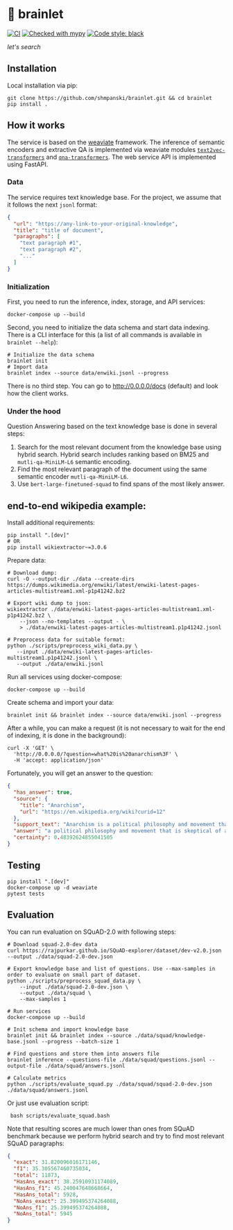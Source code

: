 # 🧠 brainlet 

[![CI](https://github.com/shmpanski/brainlet/actions/workflows/main.yml/badge.svg?branch=main)](https://github.com/shmpanski/brainlet/actions/workflows/main.yml)
[![Checked with mypy](http://www.mypy-lang.org/static/mypy_badge.svg)](http://mypy-lang.org/)
[![Code style: black](https://img.shields.io/badge/code%20style-black-000000.svg)](https://github.com/psf/black)

_let's search_

## Installation
Local installation via pip:
```shell
git clone https://github.com/shmpanski/brainlet.git && cd brainlet
pip install .
```

## How it works
The service is based on the [weaviate](https://weaviate.io/) framework.
The inference of semantic encoders and extractive QA is implemented via weaviate modules [`text2vec-transformers`](https://weaviate.io/developers/weaviate/modules/retriever-vectorizer-modules/text2vec-transformers) and [`qna-transformers`](https://weaviate.io/developers/weaviate/modules/reader-generator-modules/qna-transformers).
The web service API is implemented using FastAPI.

### Data
The service requires text knowledge base.
For the project, we assume that it follows the next `jsonl` format:
```json
{
  "url": "https://any-link-to-your-original-knowledge",
  "title": "title of document",
  "paragraphs": [
    "text paragraph #1",
    "text paragraph #2",
    "..."
  ]
}
```

### Initialization
First, you need to run the inference, index, storage, and API services:
```shell
docker-compose up --build
```

Second, you need to initialize the data schema and start data indexing.
There is a CLI interface for this (a list of all commands is available in `brainlet --help`):
```shell
# Initialize the data schema
brainlet init
# Import data
brainlet index --source data/enwiki.jsonl --progress
```

There is no third step. 
You can go to http://0.0.0.0/docs (default) and look how the client works.

### Under the hood

Question Answering based on the text knowledge base is done in several steps:
1. Search for the most relevant document from the knowledge base using hybrid search. Hybrid search includes ranking based on BM25 and `mutli-qa-MiniLM-L6` semantic encoding.
2. Find the most relevant paragraph of the document using the same semantic encoder `mutli-qa-MiniLM-L6`.
3. Use `bert-large-finetuned-squad` to find spans of the most likely answer.

## end-to-end wikipedia example:

Install additional requirements:
```shell
pip install ".[dev]"
# OR
pip install wikiextractor~=3.0.6
```

Prepare data:
```shell
# Download dump:
curl -O --output-dir ./data --create-dirs https://dumps.wikimedia.org/enwiki/latest/enwiki-latest-pages-articles-multistream1.xml-p1p41242.bz2

# Export wiki dump to json:
wikiextractor ./data/enwiki-latest-pages-articles-multistream1.xml-p1p41242.bz2 \
    --json --no-templates --output - \
    > ./data/enwiki-latest-pages-articles-multistream1.p1p41242.jsonl

# Preprocess data for suitable format:
python ./scripts/preprocess_wiki_data.py \
   --input ./data/enwiki-latest-pages-articles-multistream1.p1p41242.jsonl \
   --output ./data/enwiki.jsonl
```

Run all services using docker-compose:
```shell
docker-compose up --build
```

Create schema and import your data:
```shell
brainlet init && brainlet index --source data/enwiki.jsonl --progress
```

After a while, you can make a request (it is not necessary to wait for the end of indexing, it is done in the background):
```shell
curl -X 'GET' \
  'http://0.0.0.0/?question=what%20is%20anarchism%3F' \
  -H 'accept: application/json'
```

Fortunately, you will get an answer to the question:
```json
{
  "has_answer": true,
  "source": {
    "title": "Anarchism",
    "url": "https://en.wikipedia.org/wiki?curid=12"
  },
  "support_text": "Anarchism is a political philosophy and movement that is skeptical of all justifications for authority and seeks to abolish the institutions it claims maintain unnecessary coercion and hierarchy, typically including, though not necessarily limited to, governments, nation states, and capitalism. Anarchism advocates for the replacement of the state with stateless societies or other forms of free associations. As a historically left-wing movement, this reading of anarchism is placed on the farthest left of the political spectrum, it is usually described as the libertarian wing of the socialist movement (libertarian socialism).",
  "answer": "a political philosophy and movement that is skeptical of all justifications for authority",
  "certainty": 0.48392624855041505
}
```

## Testing

```shell
pip install ".[dev]"
docker-compose up -d weaviate
pytest tests
```

## Evaluation

You can run evaluation on SQuAD-2.0 with following steps: 

```shell
# Download squad-2.0-dev data
curl https://rajpurkar.github.io/SQuAD-explorer/dataset/dev-v2.0.json --output ./data/squad-2.0-dev.json

# Export knowledge base and list of questions. Use --max-samples in order to evaluate on small part of dataset.
python ./scripts/preprocess_squad_data.py \
    --input ./data/squad-2.0-dev.json \
    --output ./data/squad \
    --max-samples 1

# Run services
docker-compose up --build

# Init schema and import knowledge base
brainlet init && brainlet index --source ./data/squad/knowledge-base.jsonl --progress --batch-size 1

# Find questions and store them into answers file
brainlet inference --questions-file ./data/squad/questions.jsonl --output-file ./data/squad/answers.jsonl

# Calculate metrics
python ./scripts/evaluate_squad.py ./data/squad/squad-2.0-dev.json ./data/squad/answers.jsonl
```

Or just use evaluation script:
```shell
 bash scripts/evaluate_squad.bash
```

Note that resulting scores are much lower than ones from SQuAD benchmark because we perform hybrid search and try to find most relevant SQuAD paragraphs:
```json
{
  "exact": 31.820096016171146,
  "f1": 35.305567460735034,
  "total": 11873,
  "HasAns_exact": 38.25910931174089,
  "HasAns_f1": 45.240047648668664,
  "HasAns_total": 5928,
  "NoAns_exact": 25.399495374264088,
  "NoAns_f1": 25.399495374264088,
  "NoAns_total": 5945
}
```